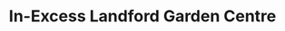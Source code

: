 ---
title: "In-Excess Landford Garden Centre"
url: /landford/in-excess-landford-garden-centre/
shop: garden centre
---